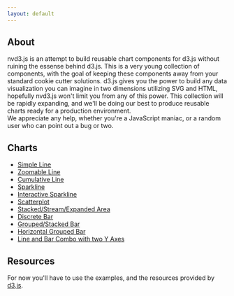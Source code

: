```yaml
---
layout: default
---
```


## About

nvd3.js is an attempt to build reusable chart components for d3.js without
ruining the essense behind d3.js. This is a very young collection of components,
with the goal of keeping these components away from your standard cookie cutter
solutions.  d3.js gives you the power to build any data visualization you can 
imagine in two dimensions utilizing SVG and HTML, hopefully nvd3.js won't limit 
you from any of this power. This collection will be rapidly expanding, and we'll 
be doing our best to produce reusable charts ready for a production environment.  
We appreciate any help, whether you're a JavaScript maniac, or a random user who 
can point out a bug or two.


## Charts

- [Simple Line](ghpages/simpleLine.html)
- [Zoomable Line](examples/lineWithFocus.html)
- [Cumulative Line](examples/cumulativeLine.html)
- [Sparkline](examples/sparkline.html)
- [Interactive Sparkline](examples/sparklineplus.html)
- [Scatterplot](examples/scatterWithLegend.html)
- [Stacked/Stream/Expanded Area](examples/stackedAreaWithLegend.html)
- [Discrete Bar](examples/discreteBarChart.html)
- [Grouped/Stacked Bar](examples/multiBarWithLegend.html)
- [Horizontal Grouped Bar](examples/multiBarHorizontalWithLegend.html)
- [Line and Bar Combo with two Y Axes](examples/linePlusBar.html)



## Resources

For now you'll have to use the examples, and the resources provided by [d3.js](http://mbostock.github.com/d3/api/).


